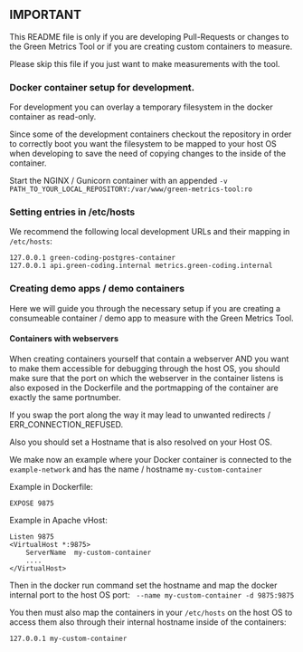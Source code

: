 ## IMPORTANT
This README file is only if you are developing Pull-Requests or changes to the Green Metrics Tool or if you are creating custom containers to measure.

Please skip this file if you just want to make measurements with the tool.

### Docker container setup for development.

For development you can overlay a temporary filesystem in the docker container as read-only.

Since some of the development containers checkout the repository in order to correctly boot you want
the filesystem to be mapped to your host OS when developing to save the need of copying changes to the inside of the container.

Start the NGINX / Gunicorn container with an appended `-v PATH_TO_YOUR_LOCAL_REPOSITORY:/var/www/green-metrics-tool:ro`

### Setting entries in /etc/hosts
We recommend the following local development URLs and their mapping in `/etc/hosts`:

```
127.0.0.1 green-coding-postgres-container
127.0.0.1 api.green-coding.internal metrics.green-coding.internal
```


### Creating demo apps / demo containers

Here we will guide you through the necessary setup if you are creating a consumeable container / demo app to measure with the Green Metrics Tool.


#### Containers with webservers
When creating containers yourself that contain a webserver AND you want to make them accessible for debugging through the host OS, you should make sure that the
port on which the webserver in the container listens is also exposed in the Dockerfile and the portmapping of the container are exactly the same portnumber.

If you swap the port along the way it may lead to unwanted redirects / ERR_CONNECTION_REFUSED.

Also you should set a Hostname that is also resolved on your Host OS.

We make now an example where your Docker container is connected to the `example-network` and has the name / hostname `my-custom-container`

Example in Dockerfile:

```
EXPOSE 9875
````

Example in Apache vHost:
```
Listen 9875
<VirtualHost *:9875>
    ServerName  my-custom-container
    ....
</VirtualHost>
```

Then in the docker run command set the hostname and map the docker internal port to the host OS port: ` --name my-custom-container -d 9875:9875`

You then must also map the containers in your `/etc/hosts` on the host OS to access them also through their internal hostname inside of the containers:

`127.0.0.1 my-custom-container`
